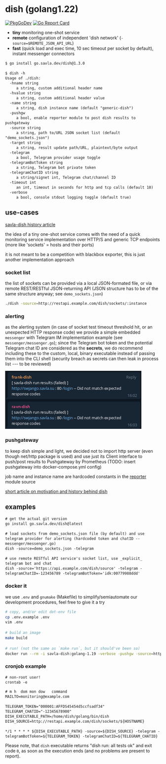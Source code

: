 # dish (golang1.22)

[![PkgGoDev](https://pkg.go.dev/badge/github.com/savla-dev/savla-dish)](https://pkg.go.dev/github.com/savla-dev/savla-dish)
[![Go Report Card](http://goreportcard.com/badge/github.com/savla-dev/savla-dish)](https://goreportcard.com/report/github.com/savla-dev/savla-dish)

+ __tiny__ monitoring one-shot service
+ __remote__ configuration of independent 'dish network' (`-source=$REMOTE_JSON_API_URL`)
+ __fast__ (quick load and exec time, 10 sec timeout per socket by default), instant messenger connectors

```shell
$ go install go.savla.dev/dish@1.3.0

$ dish -h
Usage of ./dish:
  -hname string
     a string, custom additional header name
  -hvalue string
     a string, custom additional header value
  -name string
     a string, dish instance name (default "generic-dish")
  -pushgw
     a bool, enable reporter module to post dish results to pushgateway
  -source string
     a string, path to/URL JSON socket list (default "demo_sockets.json")
  -target string
     a string, result update path/URL, plaintext/byte output
  -telegram
     a bool, Telegram provider usage toggle
  -telegramBotToken string
     a string, Telegram bot private token
  -telegramChatID string
     a string/signet int, Telegram chat/channel ID
  -timeout int
     an int, timeout in seconds for http and tcp calls (default 10)
  -verbose
     a bool, console stdout logging toggle (default true)
```

## use-cases

[savla-dish history article](https://krusty.space/projects/savla-dish/)

the idea of a tiny one-shot service comes with the need of a quick monitoring service implementation over HTTP/S and generic TCP endpoints (more like 'sockets' = hosts and their ports)

it is not meant to be a competition with blackbox exporter, this is just another implementation approach

### socket list

the list of sockets can be provided via a local JSON-formated file, or via remote REST/RESTful JSON-returning API (JSON structure has to be of the same structure anyway; see `demo_sockets.json`)

```bash
./dish -source=http://restapi.example.com/dish/sockets/:instance
```

### alerting

as the alerting system (in case of socket test timeout threshold hit, or an unexpected HTTP response code) we provide a simple embedded `messenger` with Telegram IM implementation example (see `messenger/messenger.go`); since the Telegram bot token and the potential Telegram chat ID are considered as the __secrets__, we do recommend including these to the custom, local, binary executable instead of passing them into the CLI shell (security breach as secrets can then leak in process list --- to be reviewed)

![telegram-alerting](/.github/savla-dish-telegram.png)

### pushgateway

to keep dish simple and light, we decided not to import http server (even though net/http package is used) and use just its Client interface to push/post results to Pushgateway by Prometheus (TODO: insert pushgateway into docker-compose.yml config)

job name and instance name are hardcoded constants in the [reporter](/reporter/reporter.go) module source

[short article on motivation and history behind dish](https://krusty.space/projects/savla-dish/)

## examples

```shell
# get the actual git version
go install go.savla.dev/dish@latest

# load sockets from demo_sockets.json file (by default) and use telegram provider for alerting (hardcoded token and chatID -- messenger/messenger.go)
dish -source=demo_sockets.json -telegram

# use remote RESTful API service's socket list, use _explicit_ telegram bot and chat
dish -source='https://api.example.com/dish/source' -telegram -telegramChatID=-123456789 -telegramBotToken='idk:00779988ddd'
```

### docker it

we use `.env` and `gnumake` (Makefile) to simplify/semiautomate our development procedures, feel free to give it a try

```bash
# copy, and/or edit dot-env file
cp .env.example .env
vim .env

# build an image
make build

# run! (not the same as `make run`, but it should've been so)
docker run --rm -i savla-dish:golang-1.19 -verbose -pushgw -source=http://[...] -target=http://pushgateway.example.com
```

### cronjob example

```shell
# non-root user!
crontab -e
```

```shell
# m h  dom mon dow   command
MAILTO=monitoring@example.com

TELEGRAM_TOKEN="000001:AFFDS45454d5ccfsadf34" 
TELEGRAM_CHATID="-12345678900"
DISH_EXECUTABLE_PATH=/home/dish/golang/bin/dish
DISH_SOURCE=http://restapi.example.com/dish/sockets/${HOSTNAME}

*/1 * * * * ${DISH_EXECUTABLE_PATH} -source=${DISH_SOURCE} -telegram -telegramBotToken=${TELEGRAM_TOKEN} -telegramChatID=${TELEGRAM_CHATID}
```

Please note, that `dish` executable returns "dish run: all tests ok" and exit code `0`, as soon as the execution ends (and no problems are present to report).
